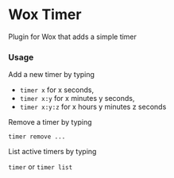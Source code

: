 # Wox Timer

Plugin for Wox that adds a simple timer

### Usage

Add a new timer by typing

* `timer x` for x seconds,
* `timer x:y` for x minutes y seconds,
* `timer x:y:z` for x hours y minutes z seconds

Remove a timer by typing

`timer remove ...`

List active timers by typing

`timer` or `timer list`